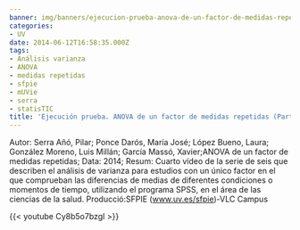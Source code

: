 ```yaml
---
banner: img/banners/ejecucion-prueba-anova-de-un-factor-de-medidas-repetidas-parte-4-6.jpg
categories:
- UV
date: 2014-06-12T16:58:35.000Z
tags:
- Análisis varianza
- ANOVA
- medidas repetidas
- sfpie
- mUVie
- serra
- statisTIC
title: 'Ejecución prueba. ANOVA de un factor de medidas repetidas (Parte 4/6)'
---
```


Autor: Serra Añó, Pilar; Ponce Darós, María José; López Bueno, Laura; González Moreno, Luis Millán; García Massó, Xavier;ANOVA de un factor de medidas repetidas; 
Data: 2014; 
Resum: Cuarto vídeo de la serie de seis que describen el análisis de varianza para estudios con un único factor en el que comprueban las diferencias de medias de diferentes condiciones o momentos de tiempo, utilizando el programa SPSS, en el área de las ciencias de la salud. 
Producció:SFPIE (www.uv.es/sfpie)-VLC Campus 

{{< youtube Cy8b5o7bzgI >}}
